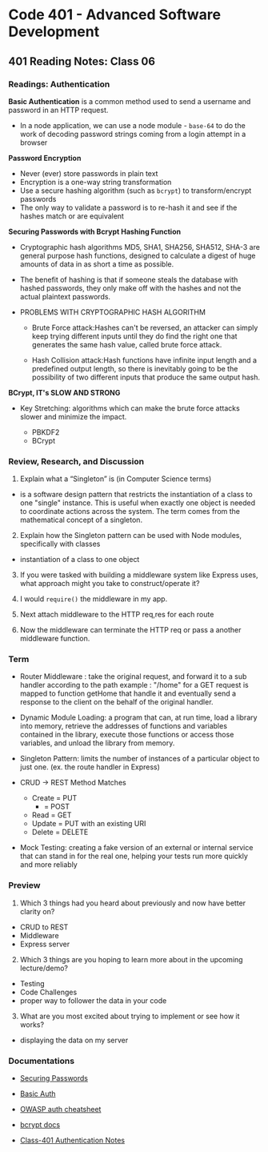 # Code 401 - Advanced Software Development

## 401 Reading Notes: Class 06

### Readings: Authentication

**Basic Authentication** is a common method used to send a username and password in an HTTP request. 

  - In a node application, we can use a node module - `base-64` to do the work of decoding password strings coming from a login attempt in a browser

**Password Encryption**

- Never (ever) store passwords in plain text
- Encryption is a one-way string transformation
- Use a secure hashing algorithm (such as `bcrypt`) to transform/encrypt passwords
- The only way to validate a password is to re-hash it and see if the hashes match or are equivalent

**Securing Passwords with Bcrypt Hashing Function**

- Cryptographic hash algorithms MD5, SHA1, SHA256, SHA512, SHA-3 are general purpose hash functions, designed to calculate a digest of huge amounts of data in as short a time as possible.

- The benefit of hashing is that if someone steals the database with hashed passwords, they only make off with the hashes and not the actual plaintext passwords.

- PROBLEMS WITH CRYPTOGRAPHIC HASH ALGORITHM

  - Brute Force attack:Hashes can't be reversed, an attacker can simply keep trying different inputs until they do find the right one that generates the same hash value, called brute force attack.

  - Hash Collision attack:Hash functions have infinite input length and a predefined output length, so there is inevitably going to be the possibility of two different inputs that produce the same output hash.

**BCrypt, IT's SLOW AND STRONG**

  - Key Stretching: algorithms which can make the brute force attacks slower and minimize the impact.

    - PBKDF2
    - BCrypt

### Review, Research, and Discussion

1. Explain what a “Singleton” is (in Computer Science terms)

  - is a software design pattern that restricts the instantiation of a class to one "single" instance. This is useful when exactly one object is needed to coordinate actions across the system. The term comes from the mathematical concept of a singleton.

2. Explain how the Singleton pattern can be used with Node modules, specifically with classes

  - instantiation of a class to one object

3. If you were tasked with building a middleware system like Express uses, what approach might you take to construct/operate it?

  1. I would `require()` the middleware in my app.
  2. Next attach middleware to the HTTP req,res for each route
  3. Now the middleware can terminate the HTTP req or pass a another middleware function.

### Term

- Router Middleware :
take the original request, and forward it to a sub handler according to the path example : "/home" for a GET request is mapped to function getHome that handle it and eventually send a response to the client on the behalf of the original handler.

- Dynamic Module Loading:
 a program that can, at run time, load a library into memory, retrieve the addresses of functions and variables contained in the library, execute those functions or access those variables, and unload the library from memory. 

- Singleton Pattern:
limits the number of instances of a particular object to just one. (ex. the route handler in Express)

- CRUD -> REST Method Matches
  - Create = PUT 
      - = POST 
  - Read   = GET
  - Update = PUT with an existing URI
  - Delete = DELETE

- Mock Testing:
creating a fake version of an external or internal service that can stand in for the real one, helping your tests run more quickly and more reliably

### Preview

1. Which 3 things had you heard about previously and now have better clarity on?

  - CRUD to REST
  - Middleware
  - Express server

2. Which 3 things are you hoping to learn more about in the upcoming lecture/demo?

  - Testing
  - Code Challenges
  - proper way to follower the data in your code

3. What are you most excited about trying to implement or see how it works?

  - displaying the data on my server

### Documentations

- [Securing Passwords](https://thehackernews.com/2014/04/securing-passwords-with-bcrypt-hashing.html)

- [Basic Auth](https://en.wikipedia.org/wiki/Basic_access_authentication)

- [OWASP auth cheatsheet](https://cheatsheetseries.owasp.org/cheatsheets/Authentication_Cheat_Sheet.html)

- [bcrypt docs](https://www.npmjs.com/package/bcrypt)

- [Class-401 Authentication Notes](https://github.com/codefellows/seattle-code-javascript-401d42/blob/main/class-06/README.md)
